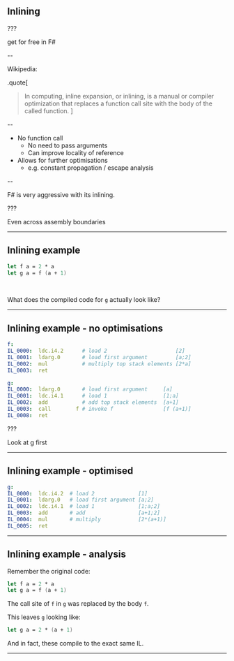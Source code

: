 
## Inlining

???

get for free in F#

--

Wikipedia\:

.quote[
> In computing, inline expansion, or inlining, is a manual or compiler optimization that replaces a function call site with the body of the called function.
]

--

- No function call
  - No need to pass arguments
  - Can improve locality of reference
- Allows for further optimisations
  - e.g. constant propagation / escape analysis

--

F\# is very aggressive with its inlining.

???

Even across assembly boundaries

---

## Inlining example

```fsharp
let f a = 2 * a
let g a = f (a + 1)
```

&nbsp;

What does the compiled code for `g` actually look like?

---

## Inlining example - no optimisations

```yaml
f:
IL_0000:  ldc.i4.2      # load 2                      [2]
IL_0001:  ldarg.0       # load first argument         [a;2]
IL_0002:  mul           # multiply top stack elements [2*a]
IL_0003:  ret

g:
IL_0000:  ldarg.0       # load first argument     [a]
IL_0001:  ldc.i4.1      # load 1                  [1;a]
IL_0002:  add           # add top stack elements  [a+1]
IL_0003:  call        f # invoke f                [f (a+1)]
IL_0008:  ret
```

???

Look at g first

---

## Inlining example - optimised

```yaml
g:
IL_0000:  ldc.i4.2  # load 2              [1]
IL_0001:  ldarg.0   # load first argument [a;2]
IL_0002:  ldc.i4.1  # load 1              [1;a;2]
IL_0003:  add       # add                 [a+1;2]
IL_0004:  mul       # multiply            [2*(a+1)]
IL_0005:  ret
```

---

## Inlining example - analysis

Remember the original code:

```fsharp
let f a = 2 * a
let g a = f (a + 1)
```

The call site of `f` in `g` was replaced by the body `f`.

This leaves `g` looking like:

```fsharp
let g a = 2 * (a + 1)
```

And in fact, these compile to the exact same IL.

---
